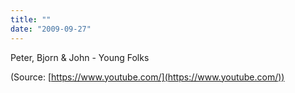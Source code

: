 ```yaml
---
title: ""
date: "2009-09-27"
---
```


Peter, Bjorn & John - Young Folks

(Source: [https://www.youtube.com/](https://www.youtube.com/))
